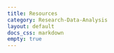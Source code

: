 ```yaml
---
title: Resources
category: Research-Data-Analysis
layout: default
docs_css: markdown
empty: true
---
```


